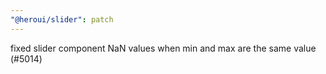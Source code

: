 ```yaml
---
"@heroui/slider": patch
---
```


fixed slider component NaN values when min and max are the same value  (#5014)
